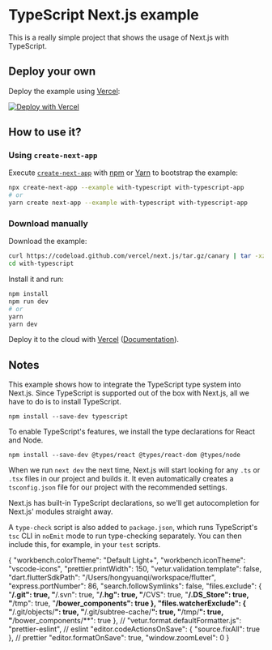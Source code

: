 # TypeScript Next.js example

This is a really simple project that shows the usage of Next.js with TypeScript.

## Deploy your own

Deploy the example using [Vercel](https://vercel.com):

[![Deploy with Vercel](https://vercel.com/button)](https://vercel.com/import/project?template=https://github.com/vercel/next.js/tree/canary/examples/with-typescript)

## How to use it?

### Using `create-next-app`

Execute [`create-next-app`](https://github.com/vercel/next.js/tree/canary/packages/create-next-app) with [npm](https://docs.npmjs.com/cli/init) or [Yarn](https://yarnpkg.com/lang/en/docs/cli/create/) to bootstrap the example:

```bash
npx create-next-app --example with-typescript with-typescript-app
# or
yarn create next-app --example with-typescript with-typescript-app
```

### Download manually

Download the example:

```bash
curl https://codeload.github.com/vercel/next.js/tar.gz/canary | tar -xz --strip=2 next.js-canary/examples/with-typescript
cd with-typescript
```

Install it and run:

```bash
npm install
npm run dev
# or
yarn
yarn dev
```

Deploy it to the cloud with [Vercel](https://vercel.com/import?filter=next.js&utm_source=github&utm_medium=readme&utm_campaign=next-example) ([Documentation](https://nextjs.org/docs/deployment)).

## Notes

This example shows how to integrate the TypeScript type system into Next.js. Since TypeScript is supported out of the box with Next.js, all we have to do is to install TypeScript.

```
npm install --save-dev typescript
```

To enable TypeScript's features, we install the type declarations for React and Node.

```
npm install --save-dev @types/react @types/react-dom @types/node
```

When we run `next dev` the next time, Next.js will start looking for any `.ts` or `.tsx` files in our project and builds it. It even automatically creates a `tsconfig.json` file for our project with the recommended settings.

Next.js has built-in TypeScript declarations, so we'll get autocompletion for Next.js' modules straight away.

A `type-check` script is also added to `package.json`, which runs TypeScript's `tsc` CLI in `noEmit` mode to run type-checking separately. You can then include this, for example, in your `test` scripts.

{
"workbench.colorTheme": "Default Light+",
"workbench.iconTheme": "vscode-icons",
"prettier.printWidth": 150,
"vetur.validation.template": false,
"dart.flutterSdkPath": "/Users/hongyuanqi/workspace/flutter",
"express.portNumber": 86,
"search.followSymlinks": false,
"files.exclude": {
"**/.git": true,
"**/.svn": true,
"**/.hg": true,
"**/CVS": true,
"**/.DS_Store": true,
"**/tmp": true,
"**/bower_components": true
},
"files.watcherExclude": {
"**/.git/objects/**": true,
"**/.git/subtree-cache/**": true,
"**/tmp/**": true,
"**/bower_components/\*\*": true
},
// "vetur.format.defaultFormatter.js": "prettier-eslint",
// eslint
"editor.codeActionsOnSave": {
"source.fixAll": true
},
// prettier
"editor.formatOnSave": true,
"window.zoomLevel": 0
}

